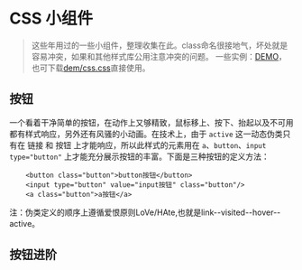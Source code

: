 # CSS 小组件

> 这些年用过的一些小组件，整理收集在此。class命名很接地气，坏处就是容易冲突，如果和其他样式库公用注意冲突的问题。
一些实例：[DEMO](demo/demo.html)，也可下载[dem/css.css](demo/css.css)直接使用。

## 按钮

一个看着干净简单的按钮，在动作上又够精致，鼠标移上、按下、抬起以及不可用都有样式响应，另外还有风骚的小动画。在技术上，由于 `active` 这一动态伪类只有在 链接 和 按钮 上才能响应，所以此样式的元素用在 `a`、`button`、`input type="button"` 上才能充分展示按钮的丰富。下面是三种按钮的定义方法：

        <button class="button">button按钮</button>
        <input type="button" value="input按钮" class="button"/>
        <a class="button">a按钮</a>
    
注：伪类定义的顺序上遵循爱恨原则LoVe/HAte,也就是link--visited--hover--active。

## 按钮进阶

